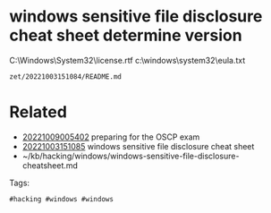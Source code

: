 # windows sensitive file disclosure cheat sheet determine version
C:\Windows\System32\license.rtf
c:\windows\system32\eula.txt

` zet/20221003151084/README.md `

# Related

- [20221009005402](/zet/20221009005402/README.md) preparing for the OSCP exam
- [20221003151085](/zet/20221003151085/README.md) windows sensitive file disclosure cheat sheet
- ~/kb/hacking/windows/windows-sensitive-file-disclosure-cheatsheet.md

Tags:

    #hacking #windows #windows 
